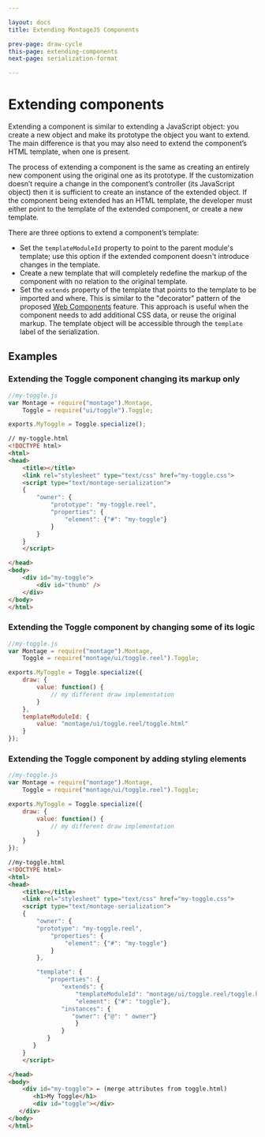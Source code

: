 ```yaml
---

layout: docs
title: Extending MontageJS Components

prev-page: draw-cycle
this-page: extending-components
next-page: serialization-format

---
```



# Extending components

Extending a component is similar to extending a JavaScript object: you create a new object and make its prototype the object you want to extend. The main difference is that you may also need to extend the component’s HTML template, when one is present.

The process of extending a component is the same as creating an entirely new component using the original one as its prototype. If the customization doesn’t require a change in the component’s controller (its JavaScript object) then it is sufficient to create an instance of the extended object. If the component being extended has an HTML template, the developer must either point to the template of the extended component, or create a new template.

There are three options to extend a component’s template:

* Set the `templateModuleId` property to point to the parent module's template; use this option if the extended component doesn't introduce changes in the template.
* Create a new template that will completely redefine the markup of the component with no relation to the original template.
* Set the `extends` property of the template that points to the template to be imported and where. This is similar to the "decorator" pattern of the proposed [Web Components](http://dvcs.w3.org/hg/webcomponents/raw-file/tip/explainer/index.html#decorator-section) feature. This approach is useful when the component needs to add additional CSS data, or reuse the original markup. The template object will be accessible through the `template` label of the serialization.

## Examples

### Extending the Toggle component changing its markup only

```js
//my-toggle.js
var Montage = require("montage").Montage,
    Toggle = require("ui/toggle").Toggle;

exports.MyToggle = Toggle.specialize();
```

```html
// my-toggle.html
<!DOCTYPE html>
<html>
<head>
    <title></title>
    <link rel="stylesheet" type="text/css" href="my-toggle.css">
    <script type="text/montage-serialization">
    {
        "owner": {
            "prototype": "my-toggle.reel",
            "properties": {
                "element": {"#": "my-toggle"}
            }
        }
    }
    </script>

</head>
<body>
    <div id="my-toggle">
        <div id="thumb" />
    </div>
</body>
</html>
```

### Extending the Toggle component by changing some of its logic

```js
//my-toggle.js
var Montage = require("montage").Montage,
    Toggle = require("montage/ui/toggle.reel").Toggle;

exports.MyToggle = Toggle.specialize({
    draw: {
        value: function() {
            // my different draw implementation
        }
    },
    templateModuleId: {
        value: "montage/ui/toggle.reel/toggle.html"
    }
});
```

### Extending the Toggle component by adding styling elements

```js
//my-toggle.js
var Montage = require("montage").Montage,
    Toggle = require("montage/ui/toggle.reel").Toggle;

exports.MyToggle = Toggle.specialize({
    draw: {
        value: function() {
            // my different draw implementation
        }
    }
});
```

```html
//my-toggle.html
<!DOCTYPE html>
<html>
<head>
    <title></title>
    <link rel="stylesheet" type="text/css" href="my-toggle.css">
    <script type="text/montage-serialization">
    {   
        "owner": {
        "prototype": "my-toggle.reel",
            "properties": {
                "element": {"#": "my-toggle"}
            }
        },

        "template": {
           "properties": {
               "extends": {
                   "templateModuleId": "montage/ui/toggle.reel/toggle.html",
                   "element": {"#": "toggle"},
               "instances": {
                  "owner": {"@": " owner"}
                   }
               }
           }
       }
    }
    </script>

</head>
<body>
    <div id="my-toggle"> ← (merge attributes from toggle.html)
       <h1>My Toggle</h1>
       <div id="toggle"></div>
   </div>
</body>
</html>
```
